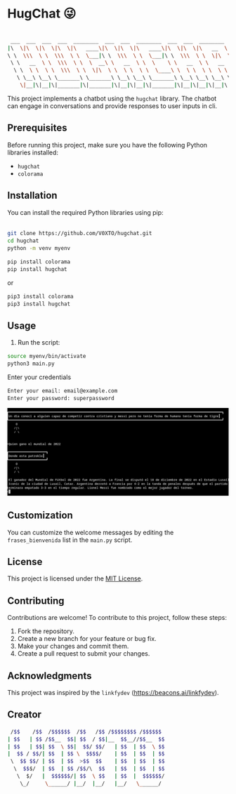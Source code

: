 # HugChat 😜
```bash
                                                                                                                                                                                   
 ___  ___  ___  ___  ________  ___  ___  ________  ___  ___  ________  _________   
|\  \|\  \|\  \|\  \|\   ____\|\  \|\  \|\   ____\|\  \|\  \|\   __  \|\___   ___\ 
\ \  \\\  \ \  \\\  \ \  \___|\ \  \\\  \ \  \___|\ \  \\\  \ \  \|\  \|___ \  \_| 
 \ \   __  \ \  \\\  \ \  \  __\ \   __  \ \  \    \ \   __  \ \   __  \   \ \  \   
  \ \  \ \  \ \  \\\  \ \  \|\  \ \  \ \  \ \  \____\ \  \ \  \ \  \ \  \   \ \  \ 
   \ \__\ \__\ \_______\ \_______\ \__\ \__\ \_______\ \__\ \__\ \__\ \__\   \ \__\
    \|__|\|__|\|_______|\|_______|\|__|\|__|\|_______|\|__|\|__|\|__|\|__|    \|__|
```     
This project implements a chatbot using the `hugchat` library. The chatbot can engage in conversations and provide responses to user inputs in cli.

## Prerequisites

Before running this project, make sure you have the following Python libraries installed:

- `hugchat`
- `colorama`


## Installation

You can install the required Python libraries using pip:

```bash

git clone https://github.com/V0XTO/hugchat.git
cd hugchat
python -m venv myenv


```
```bash
pip install colorama
pip install hugchat
```
or
```bash
pip3 install colorama
pip3 install hugchat
```

## Usage


1. Run the script:

```bash
source myenv/bin/activate
python3 main.py
```

Enter your credentials
```bash
Enter your email: email@example.com
Enter your password: superpassword
```
![Local Image](https://github.com/V0XTO/hugchat/blob/main/usage.png)



## Customization

You can customize the welcome messages by editing the `frases_bienvenida` list in the `main.py` script.

## License

This project is licensed under the [MIT License](LICENSE).


## Contributing

Contributions are welcome! To contribute to this project, follow these steps:

1. Fork the repository.
2. Create a new branch for your feature or bug fix.
3. Make your changes and commit them.
4. Create a pull request to submit your changes.

## Acknowledgments

This project was inspired by the `linkfydev` (https://beacons.ai/linkfydev).

## Creator

```bash
 /$$    /$$  /$$$$$$  /$$   /$$ /$$$$$$$$ /$$$$$$ 
| $$   | $$ /$$__  $$| $$  / $$|__  $$__//$$__  $$
| $$   | $$| $$  \ $$|  $$/ $$/   | $$  | $$  \ $$
|  $$ / $$/| $$  | $$ \  $$$$/    | $$  | $$  | $$
 \  $$ $$/ | $$  | $$  >$$  $$    | $$  | $$  | $$
  \  $$$/  | $$  | $$ /$$/\  $$   | $$  | $$  | $$
   \  $/   |  $$$$$$/| $$  \ $$   | $$  |  $$$$$$/
    \_/     \______/ |__/  |__/   |__/   \______/ 

```                                          


